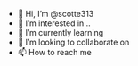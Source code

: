 - 👋 Hi, I’m @scotte313
- 👀 I’m interested in ..
- 🌱 I’m currently learning 
- 💞️ I’m looking to collaborate on 
- 📫 How to reach me 

<!---
scotte313/scotte313 is a ✨ special ✨ repository because its `README.md` (this file) appears on your GitHub profile.
You can click the Preview link to take a look at your changes.
--->
